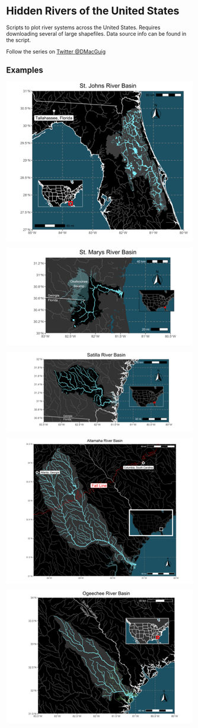 # Hidden Rivers of the United States
Scripts to plot river systems across the United States. Requires downloading several of large shapefiles. Data source info can be found in the script.

Follow the series on [Twitter @DMacGuig](https://twitter.com/DMacGuig)

## Examples
![St. Johns River](./maps/StJohns.png)

![St. Marys River](./maps/StMarys.png)

![Satilla River](./maps/Satilla.png)

![Altamaha River](./maps/Altamaha.png)

![Ogeechee River](./maps/Ogeechee.png)

